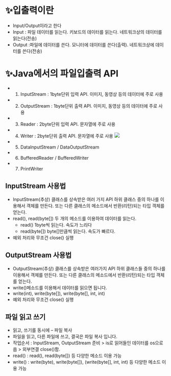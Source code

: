# ✨입출력이란
- Input/Output이라고 한다 
- Input : 파일 데이터를 읽는다. 키보드의 데이터를 읽는다. 네트워크상의 데이터를 읽는다(전송)
- Output :파일에 데이터를 쓴다. 모니터에 데이터를 쓴다(출력). 네트워크상에 데이터를 쓴다(전송)

# ✨Java에서의 파일입출력 API
- 1. InputStream : 1byte단위 입력 API. 이미지, 동영상 등의 데이터에 주로 사용
- 2. OutputStream : 1byte단위 출력 API. 이미지, 동영상 등의 데이터에 주로 사용
- 3. Reader : 2byte단위 입력 API. 문자열에 주로 사용
- 4. Writer : 2byte단위 출력 API. 문자열에 주로 사용
![](https://velog.velcdn.com/images/dkswndrnjs12/post/7d4982b5-4c86-4c6f-adef-ec3dc0d8289d/image.PNG)
- 5. DataInputStream / DataOutputStream
- 6. BufferedReader / BufferedWriter
- 7. PrintWriter

## InputStream 사용법
- InputStream(추상) 클래스를 상속받은 여러 가지 API 하위 클래스 중의 하나를 이용해서 객체를 만든다. 또는 다른 클래스의 메소드에서 반환(리턴)되는 타입 객체를 얻는다.
- read(), read(byte[]) 두 개의 메소드를 이용하여 데이터를 읽는다.
	- read() 1byte씩 읽는다. 속도가 느리다
	- read(byte[]) byte[]만큼씩 읽는다. 속도가 빠르다.
- 예외 처리와 무조건 close() 실행

## OutputStream 사용법
- OutputStream(추상) 클래스를 상속받은 여러가지 API 하위 클래스들 중의 하나를 이용해서 객체를 만든다. 또는 다른 클래스의 메소드에서 반환(리턴)되는 타입 객체를 얻는다.
- write()메소드를 이용해서 데이터를 읽으면 됩니다.
- write(int), write(byte[]), write(byte[], int, int)
- 예외 처리와 무조건 close() 실행

## 파일 읽고 쓰기
- 읽고, 쓰기를 동시에 – 파일 복사
- 파일을 읽고, 다른 파일에 쓰고, 결국은 파일 복사 입니다.
- 작업순서 : InputStream, OutputStream 준비 > is로 읽어들인 데이터를 os으로 씀 > 외부연결 close()함. 
- read() : read(), read(byte[]) 등 다양한 메소드 이용 가능
- write() : write(byte), write(byte[]), (write(byte[], int, int) 등 다양한 메소드 이용 가능
